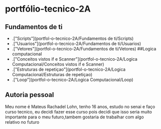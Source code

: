 # portfólio-tecnico-2A
## Fundamentos de ti
- .["Scripts"](portfol-o-tecnico-2A/Fundamentos de ti/Scripts)
- .["Usuarios"](portfol-o-tecnico-2A/Fundamentos de ti/Usuarios)
- .["Vetores"](portfol-o-tecnico-2A/Fundamentos de ti/Vetores)
##Logica computacional
- .["Conceitos vistos if e Scanner"](portfol-o-tecnico-2A/Logica Computacional/Conceitos vistos if e Scanner)
- .["Estruturas de repetiçao"](portfol-o-tecnico-2A/Logica Computacional/Estruturas de repetiçao)
- .["Loop"](portfol-o-tecnico-2A/Logica Computacional/Loop)
## Autoria pessoal
Meu nome é Mateus Rachadel Lohn, tenho 16 anos, estudo no senai e faço curso tecnico, eu decidi fazer esse curso pois decidi que isso seria muito importante para o meu futuro,tambem gostaria de trabalhar com algo relativo no futuro
